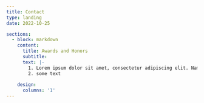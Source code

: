 ```yaml
---
title: Contact
type: landing
date: 2022-10-25

sections:
  - block: markdown
    content:
      title: Awards and Honors
      subtitle:
      text: |-
        1. Lorem ipsum dolor sit amet, consectetur adipiscing elit. Nam mi diam, venenatis ut magna et, vehicula efficitur enim.
        2. some text
        
    design:
      columns: '1'
---
```

